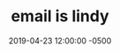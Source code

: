 ---
layout: post
title:  "email is lindy"
date:   2019-04-23 12:00:00 -0500
categories: leadership
draft: true
---